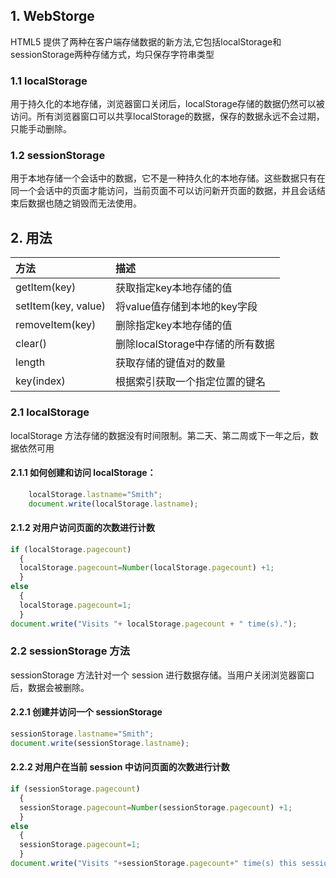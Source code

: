 ## 1. WebStorge
HTML5 提供了两种在客户端存储数据的新方法,它包括localStorage和sessionStorage两种存储方式，均只保存字符串类型
### 1.1 localStorage
用于持久化的本地存储，浏览器窗口关闭后，localStorage存储的数据仍然可以被访问。所有浏览器窗口可以共享localStorage的数据，保存的数据永远不会过期，只能手动删除。
### 1.2 sessionStorage
用于本地存储一个会话中的数据，它不是一种持久化的本地存储。这些数据只有在同一个会话中的页面才能访问，当前页面不可以访问新开页面的数据，并且会话结束后数据也随之销毁而无法使用。

## 2. 用法
|方法|描述|
|:----|:----|
|getItem(key)|获取指定key本地存储的值|
|setItem(key, value)|将value值存储到本地的key字段|
|removeItem(key)|删除指定key本地存储的值|
|clear()|删除localStorage中存储的所有数据|
|length|获取存储的键值对的数量|
|key(index)|根据索引获取一个指定位置的键名|
 	
### 2.1 localStorage 
localStorage 方法存储的数据没有时间限制。第二天、第二周或下一年之后，数据依然可用
#### 2.1.1 如何创建和访问 localStorage：
```javascript
    localStorage.lastname="Smith";
    document.write(localStorage.lastname);
```

#### 2.1.2 对用户访问页面的次数进行计数
```javascript
if (localStorage.pagecount)
  {
  localStorage.pagecount=Number(localStorage.pagecount) +1;
  }
else
  {
  localStorage.pagecount=1;
  }
document.write("Visits "+ localStorage.pagecount + " time(s).");

```

### 2.2 sessionStorage 方法
sessionStorage 方法针对一个 session 进行数据存储。当用户关闭浏览器窗口后，数据会被删除。
#### 2.2.1 创建并访问一个 sessionStorage
```javascript
sessionStorage.lastname="Smith";
document.write(sessionStorage.lastname);
```

#### 2.2.2 对用户在当前 session 中访问页面的次数进行计数
```javascript
if (sessionStorage.pagecount)
  {
  sessionStorage.pagecount=Number(sessionStorage.pagecount) +1;
  }
else
  {
  sessionStorage.pagecount=1;
  }
document.write("Visits "+sessionStorage.pagecount+" time(s) this session.");

```

 	
 	
 	
 	

